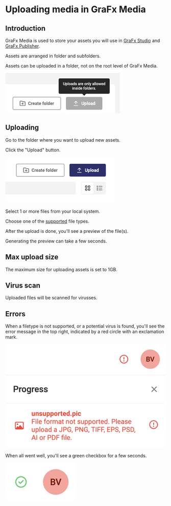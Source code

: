 # Uploading media in GraFx Media

## Introduction

GraFx Media is used to store your assets you will use in [GraFx Studio](/GraFx-Studio/) and [GraFx Publisher](/GraFx-Publisher/).

Assets are arranged in folder and subfolders.

Assets can be uploaded in a folder, not on the root level of GraFx Media.

![appscreen](rootlevel.png)

## Uploading

Go to the folder where you want to upload new assets.

Click the "Upload" button.

![appscreen](upload.png)

Select 1 or more files from your local system.

Choose one of the [supported](/GraFx-Media/overview/filetypes/) file types.

After the upload is done, you'll see a preview of the file(s).

Generating the preview can take a few seconds.

## Max upload size

The maximum size for uploading assets is set to 1GB.

## Virus scan

Uploaded files will be scanned for virusses.

## Errors

When a filetype is not supported, or a potential virus is found, you'll see the error message in the top right, indicated by a red circle with an exclamation mark.

![screenshot](unsupported.png)

When all went well, you'll see a green checkbox for a few seconds.

![screenshot](ok.png)
